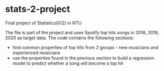 # stats-2-project
Final project of Statistics(I)(2) in NTU

The file is part of the project and uses Spotify top hits songs in 2018, 2019, 2020 as target data. The code contains the following sections:
- find common properties of top hits from 2 groups - new musicians and experienced musicians
- use the properties found in the previous section to build a regression model to predict whether a song will become a top hit
